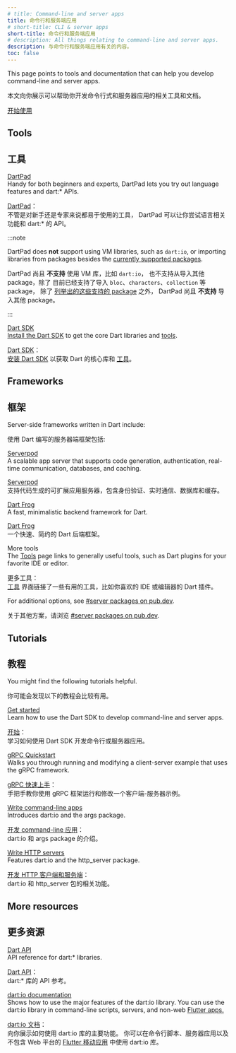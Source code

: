```yaml
---
# title: Command-line and server apps
title: 命令行和服务端应用
# short-title: CLI & server apps
short-title: 命令行和服务端应用
# description: All things relating to command-line and server apps.
description: 与命令行和服务端应用有关的内容。
toc: false
---
```


This page points to tools and documentation
that can help you develop command-line and server apps.

本文向你展示可以帮助你开发命令行式和服务器应用的相关工具和文档。

<p class="text-center">
  <a href="/tutorials/server/get-started" class="btn btn-primary btn-lg">开始使用</a>
</p>


## Tools

## 工具

[DartPad](/tools/dartpad)
<br> Handy for both beginners and experts,
  DartPad lets you try out language features and dart:* APIs.

[DartPad](/tools/dartpad)：
<br> 不管是对新手还是专家来说都易于使用的工具，
  DartPad 可以让你尝试语言相关功能和 dart:* 的 API。

  :::note

  DartPad does **not** support using VM libraries, such as `dart:io`,
  or importing libraries from packages
  besides the [currently supported packages][].

  DartPad 尚且 **不支持** 使用 VM 库，比如 `dart:io`，
  也不支持从导入其他 package，除了
  目前已经支持了导入 `bloc`、`characters`、`collection` 等 package，
  除了 [列举出的这些支持的 package][currently supported packages] 之外，
  DartPad 尚且 **不支持** 导入其他 package。
    
  :::

[currently supported packages]: {{site.repo.dart.org}}/dart-pad/wiki/Package-and-plugin-support#currently-supported-packages

[Dart SDK](/tools/sdk)
<br> [Install the Dart SDK](/get-dart) to get the core Dart
  libraries and [tools](/tools).

[Dart SDK](/tools/sdk)：
<br> [安装 Dart SDK](/get-dart) 以获取 Dart 的核心库和 [工具](/tools)。

## Frameworks

## 框架

Server-side frameworks written in Dart include:

使用 Dart 编写的服务器端框架包括:

[Serverpod](https://serverpod.dev)
<br> A scalable app server that supports code generation,
  authentication, real-time communication, databases, and caching.

[Serverpod](https://serverpod.dev)
<br> 支持代码生成的可扩展应用服务器，包含身份验证、实时通信、数据库和缓存。

[Dart Frog](https://dartfrog.vgv.dev/)
<br> A fast, minimalistic backend framework for Dart.

[Dart Frog](https://dartfrog.vgv.dev/)
<br> 一个快速、简约的 Dart 后端框架。

More tools
<br> The [Tools](/tools) page links to generally useful tools,
  such as Dart plugins for your favorite IDE or editor.

更多工具：
<br> [工具](/tools) 界面链接了一些有用的工具，比如你喜欢的 IDE 或编辑器的 Dart 插件。

For additional options, see [#server packages on pub.dev]({{site.pub-pkg}}?q=topic%3Aserver).

关于其他方案，请浏览 [#server packages on pub.dev]({{site.pub-pkg}}?q=topic%3Aserver).

## Tutorials

## 教程

You might find the following tutorials helpful.

你可能会发现以下的教程会比较有用。

[Get started](/tutorials/server/get-started)
<br> Learn how to use the Dart SDK to develop command-line and server apps.

[开始](/tutorials/server/get-started)：
<br> 学习如何使用 Dart SDK 开发命令行或服务器应用。

[gRPC Quickstart](https://grpc.io/docs/languages/dart/quickstart/)
<br> Walks you through running and modifying a client-server example that uses the gRPC framework.

[gRPC 快速上手](https://grpc.io/docs/quickstart/dart.html)：
<br> 手把手教你使用 gRPC 框架运行和修改一个客户端-服务器示例。

[Write command-line apps](/tutorials/server/cmdline)
<br> Introduces dart:io and the args package.

[开发 command-line 应用](/tutorials/server/cmdline)：
<br> dart:io 和 args package 的介绍。

[Write HTTP servers](/tutorials/server/httpserver)
<br> Features dart:io and the http_server package.

[开发 HTTP 客户端和服务端](/tutorials/server/httpserver)：
<br> dart:io 和 http_server 包的相关功能。

## More resources

## 更多资源

[Dart API]({{site.dart-api}})
<br> API reference for dart:* libraries.

[Dart API]({{site.dart-api}})：
<br> dart:* 库的 API 参考。

[dart:io documentation](/libraries/dart-io)
<br> Shows how to use the major features of the dart:io library.
  You can use the dart:io library in command-line scripts, servers, and
  non-web [Flutter apps.]({{site.flutter}})

[dart:io 文档](/libraries/dart-io)：
<br> 向你展示如何使用 dart:io 库的主要功能。
你可以在命令行脚本、服务器应用以及不包含 Web 平台的
[Flutter 移动应用]({{site.flutter}}) 中使用 dart:io 库。
